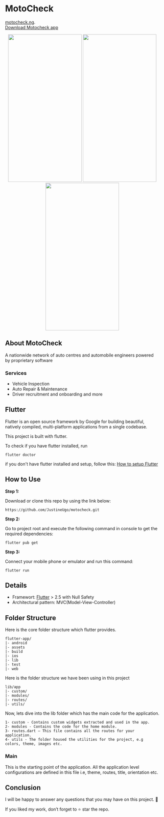 # MotoCheck

[motocheck.ng](http://www.motocheck.ng/). 
<br>
[Download Motocheck app](https://drive.google.com/file/d/1DmG9D4AQgrd1hm1d8dvPwokW3-ndsUHh/view?usp=sharing)
<br>


<p align="center">
    <img src="https://user-images.githubusercontent.com/50449937/184442976-d8dba382-1470-4b26-bede-c90b1c59e146.jpg" width="240" height="480">
    <img src="https://user-images.githubusercontent.com/50449937/184443085-1de29429-090d-4239-9013-16535a500a34.jpg" width="240" height="480">
    <img src="https://user-images.githubusercontent.com/50449937/184443447-aead014e-7f12-4709-b633-64ab3b6c1043.jpg" width="240" height="480">
</p>

## About MotoCheck
A nationwide network of auto centres and automobile engineers powered by proprietary software

### Services

* Vehicle Inspection
* Auto Repair & Maintenance
* Driver recruitment and onboarding and more

## Flutter

Flutter is an open source framework by Google for building beautiful, natively compiled, multi-platform applications from a single codebase.

This project is built with flutter.

To check if you have flutter installed, run

```
flutter doctor 
```
if you don't have flutter installed and setup, follow this: [How to setup Flutter](https://docs.flutter.dev/get-started/install)


## How to Use 

**Step 1:**

Download or clone this repo by using the link below:

```
https://github.com/JustineUgo/motocheck.git
```

**Step 2:**

Go to project root and execute the following command in console to get the required dependencies: 

```
flutter pub get 
```

**Step 3:**

Connect your mobile phone or emulator and run this command:

```
flutter run
```

## Details

* Framewort: [Flutter](https://flutter.dev/) > 2.5 with Null Safety
* Architectural pattern: MVC(Model-View-Controller)

## Folder Structure
Here is the core folder structure which flutter provides.

```
flutter-app/
|- android
|- assets
|- build
|- ios
|- lib
|- test
|- web
```

Here is the folder structure we have been using in this project

```
lib/app
|- custom/
|- modules/
|- routes/
|- utils/
```

Now, lets dive into the lib folder which has the main code for the application.

```
1- custom - Contains custom widgets extracted and used in the app.
2- modules - Contains the code for the home module. 
3- routes.dart — This file contains all the routes for your application.
4- utils - The folder housed the utilities for the project, e.g colors, theme, images etc.
```


### Main

This is the starting point of the application. All the application level configurations are defined in this file i.e, theme, routes, title, orientation etc.



## Conclusion

I will be happy to answer any questions that you may have on this project. 🙂

If you liked my work, don’t forget to ⭐ star the repo.
